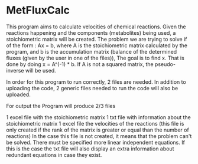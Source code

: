 # MetFluxCalc

This program aims to calculate velocities of chemical reactions. Given the reactions happening and the components (metabolites) being used, a stoichiometric matrix will be created.
The problem we are trying to solve if of the form : Ax = b, where A is the stoichiometric matrix calculated by the program, and b is the accumulation matrix (balance of the determined fluxes (given by the user in one of the files)),
The goal is to find x. That is done by doing x = A^(-1) * b. If A is not a squared matrix, the pseudo-inverse will be used.

In order for this program to run correctly, 2 files are needed.
In addition to uploading the code, 2 generic files needed to run the code will also be uploaded.

For output the Program will produce 2/3 files

1 excel file with the stoichiometric matrix
1 txt file with information about the stoichiometric matrix
1 excel file the velocities of the reactions (this file is only created if the rank of the matrix is greater or equal than the number of reactions)
In the case this file is not created, it means that the problem can't be solved. There must be specified more linear independent equations.
If this is the case the txt file will also display an extra information about redundant equations in case they exist.





